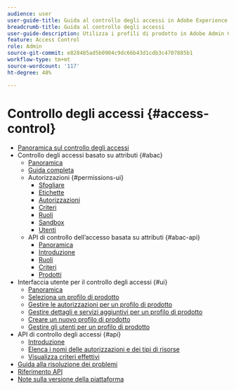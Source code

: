 ```yaml
---
audience: user
user-guide-title: Guida al controllo degli accessi in Adobe Experience Platform
breadcrumb-title: Guida al controllo degli accessi
user-guide-description: Utilizza i profili di prodotto in Adobe Admin Console per gestire le autorizzazioni utente. Scopri come assegnare gli utenti a prodotti e sandbox.
feature: Access Control
role: Admin
source-git-commit: e828485ad5b0904c9dc66b43d1cdb3c4707885b1
workflow-type: tm+mt
source-wordcount: '117'
ht-degree: 48%

---
```



# Controllo degli accessi {#access-control}

* [Panoramica sul controllo degli accessi](home.md)
* Controllo degli accessi basato su attributi {#abac}
   * [Panoramica](abac/overview.md)
   * [Guida completa](abac/end-to-end-guide.md)
   * Autorizzazioni {#permissions-ui}
      * [Sfogliare](abac/ui/browse.md)
      * [Etichette](abac/ui/labels.md)
      * [Autorizzazioni](abac/ui/permissions.md)
      * [Criteri](abac/ui/policies.md)
      * [Ruoli](abac/ui/roles.md)
      * [Sandbox](abac/ui/sandboxes.md)
      * [Utenti](abac/ui/users.md)
   * API di controllo dell’accesso basata su attributi {#abac-api}
      * [Panoramica](abac/api/overview.md)
      * [Introduzione](abac/api/getting-started.md)
      * [Ruoli](abac/api/roles.md)
      * [Criteri](abac/api/policies.md)
      * [Prodotti](abac/api/products.md)
* Interfaccia utente per il controllo degli accessi {#ui}
   * [Panoramica](ui/overview.md)
   * [Seleziona un profilo di prodotto](ui/browse.md)
   * [Gestire le autorizzazioni per un profilo di prodotto](ui/permissions.md)
   * [Gestire dettagli e servizi aggiuntivi per un profilo di prodotto](ui/details-and-services.md)
   * [Creare un nuovo profilo di prodotto](ui/create-profile.md)
   * [Gestire gli utenti per un profilo di prodotto](ui/users.md)
* API di controllo degli accessi {#api}
   * [Introduzione](api/getting-started.md)
   * [Elenca i nomi delle autorizzazioni e dei tipi di risorse](api/permissions-and-resource-types.md)
   * [Visualizza criteri effettivi](api/effective-policies.md)
* [Guida alla risoluzione dei problemi](troubleshooting-guide.md)
* [Riferimento API](https://www.adobe.io/experience-platform-apis/references/access-control/)
* [Note sulla versione della piattaforma](https://experienceleague.adobe.com/en/docs/experience-platform/release-notes/latest)